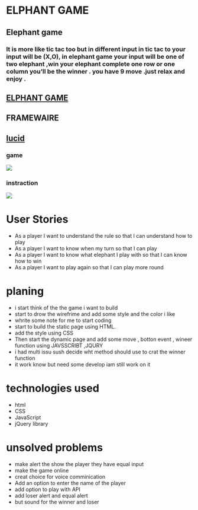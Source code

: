 # ELPHANT GAME
## Elephant game 
### It is more like tic tac too but in different input in tic tac to your input will be (X,O), in elephant game your input will be one of two elephant ,win your elephant complete one row or one column you’ll be the winner . you have 9 move .just relax and enjoy .
## [ELPHANT GAME](https://pages.git.generalassemb.ly/ghosoonfk/first-project/index.html)
## FRAMEWAIRE
## [lucid](https://lucid.app/documents#/dashboard?folder_id=home)

### game 
![](https://git.generalassemb.ly/ghosoonfk/first-project/blob/master/game%20fraime.png?raw=true)

### instraction 
![](https://git.generalassemb.ly/ghosoonfk/first-project/blob/master/istraction%20frame.png)

# User Stories 

- As a player I want to understand the rule so that I can understand how to play 
- As a player I want to know when my turn so that I can play 
- As a player I want to know what elephant I play with so that I can know how to win
- As a player I want to play again so that I can play more round
# planing
- i start think of the the game i want to build
- start to drow the wirefrime and add some style and the color i like
- whrite some note for me to start coding
- start to build the static page using HTML.
- add the style using CSS
- Then start the dynamic page and add some move , botton event , wineer function using JAVSSCRIBT ,JQURY
- i had multi issu sush decide wht method should use to crat the winner function 
- it work know but need some develop iam still work on it
# technologies used 
- html 
- CSS 
- JavaScript
- jQuery library




# unsolved problems
- make alert the show the player they have equal input 
- make the game online 
- creat choice for voice comminication
- Add an option to enter the name of the player
- add option to play with API
- add loser alert and equal alert
- but sound for the winner and loser

